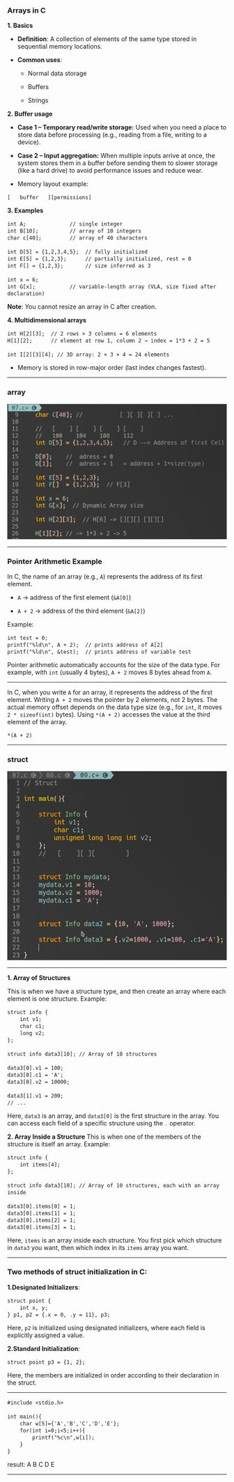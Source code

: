 ### Arrays in C
**1. Basics**
* **Definition**: A collection of elements of the same type stored in sequential memory locations.

* **Common uses**:

  * Normal data storage

  * Buffers

  * Strings

**2. Buffer usage**
* **Case 1 – Temporary read/write storage:**
Used when you need a place to store data before processing (e.g., reading from a file, writing to a device).

* **Case 2 – Input aggregation:**
When multiple inputs arrive at once, the system stores them in a buffer before sending them to slower storage (like a hard drive) to avoid performance issues and reduce wear.

* Memory layout example:

```
[   buffer   ][permissions]
```
**3. Examples**
```
int A;              // single integer
int B[10];          // array of 10 integers
char c[40];         // array of 40 characters

int D[5] = {1,2,3,4,5};  // fully initialized
int E[5] = {1,2,3};      // partially initialized, rest = 0
int F[] = {1,2,3};       // size inferred as 3

int x = 6;
int G[x];           // variable-length array (VLA, size fixed after declaration)
```
**Note**: You cannot resize an array in C after creation.

**4. Multidimensional arrays**
```
int H[2][3];  // 2 rows × 3 columns = 6 elements
H[1][2];      // element at row 1, column 2 → index = 1*3 + 2 = 5

int I[2][3][4]; // 3D array: 2 × 3 × 4 = 24 elements
```
* Memory is stored in row-major order (last index changes fastest).

*******

### array

![Alt Text](https://github.com/alimzh5/c-course/blob/main/repository/ARRAY.png)
******

### Pointer Arithmetic Example
In C, the name of an array (e.g., `A`) represents the address of its first element.

* `A` → address of the first element (`&A[0]`)

* `A + 2` → address of the third element (`&A[2]`)

Example:

```
int test = 0;
printf("%ld\n", A + 2);  // prints address of A[2]
printf("%ld\n", &test);  // prints address of variable test
```
Pointer arithmetic automatically accounts for the size of the data type. For example, with `int` (usually 4 bytes), `A + 2` moves 8 bytes ahead from `A`.

*******

In C, when you write `A` for an array, it represents the address of the first element. Writing `A + 2` moves the pointer by 2 elements, not 2 bytes. The actual memory offset depends on the data type size (e.g., for `int`, it moves `2 * sizeof(int)` bytes). Using `*(A + 2)` accesses the value at the third element of the array.

```
*(A + 2)

```
****

### struct

![Alt Text](https://github.com/alimzh5/c-course/blob/main/repository/struct.png)

*****

**1. Array of Structures**

This is when we have a structure type, and then create an array where each element is one structure.
Example:

```
struct info {
    int v1;
    char c1;
    long v2;
};

struct info data3[10]; // Array of 10 structures

data3[0].v1 = 100;
data3[0].c1 = 'A';
data3[0].v2 = 10000;

data3[1].v1 = 200;
// ...
```
Here, `data3` is an array, and `data3[0]` is the first structure in the array.
You can access each field of a specific structure using the `.` operator.

**2. Array Inside a Structure**
This is when one of the members of the structure is itself an array.
Example:

```
struct info {
    int items[4];
};

struct info data3[10]; // Array of 10 structures, each with an array inside

data3[0].items[0] = 1;
data3[0].items[1] = 1;
data3[0].items[2] = 1;
data3[0].items[3] = 1;
```
Here, `items` is an array inside each structure.
You first pick which structure in `data3` you want, then which index in its `items` array you want.

******
### Two methods of struct initialization in C:

**1.Designated Initializers**:

```
struct point {
    int x, y;
} p1, p2 = {.x = 0, .y = 11}, p3;
```

Here, `p2` is initialized using designated initializers, where each field is explicitly assigned a value.

**2.Standard Initialization**:

```
struct point p3 = {1, 2};
```
Here, the members are initialized in order according to their declaration in the struct.
****

```
#include <stdio.h>

int main(){
    char w[5]={'A','B','C','D','E'};
    for(int i=0;i<5;i++){
        printf("%c\n",w[i]);
    }
}
```
result:
A
B
C
D
E
*****
